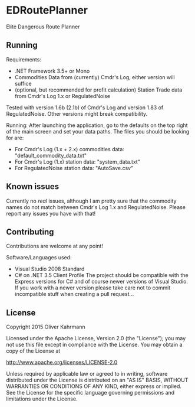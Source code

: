 # EDRoutePlanner
Elite Dangerous Route Planner

## Running
Requirements:
* .NET Framework 3.5+ or Mono
* Commodities Data from (currently) Cmdr's Log, either version will suffice
* (optional, but recommended for profit calculation) Station Trade data from Cmdr's Log 1.x or RegulatedNoise

Tested with version 1.6b (2.1b) of Cmdr's Log and version 1.83 of RegulatedNoise. Other versions might break compatibility.

Running:
After launching the application, go to the defaults on the top right of the main screen and set your data paths.
The files you should be looking for are:
* For Cmdr's Log (1.x + 2.x) commodities data: "default_commodity_data.txt"
* For Cmdr's Log (1.x) station data: "system_data.txt"
* For RegulatedNoise station data: "AutoSave.csv"

## Known issues
Currently no *real* issues, although I am pretty sure that the commodity names do not match between Cmdr's Log 1.x and RegulatedNoise. Please report any issues you have with that!

## Contributing
Contributions are welcome at any point!

Software/Languages used:
* Visual Studio 2008 Standard
* C# on .NET 3.5 Client Profile
The project should be compatible with the Express versions for C# and of course newer versions of Visual Studio.
If you work with a newer version please take care not to commit incompatible stuff when creating a pull request...


## License
Copyright 2015 Oliver Kahrmann

Licensed under the Apache License, Version 2.0 (the "License");
you may not use this file except in compliance with the License.
You may obtain a copy of the License at

   http://www.apache.org/licenses/LICENSE-2.0

Unless required by applicable law or agreed to in writing, software
distributed under the License is distributed on an "AS IS" BASIS,
WITHOUT WARRANTIES OR CONDITIONS OF ANY KIND, either express or implied.
See the License for the specific language governing permissions and
limitations under the License.
